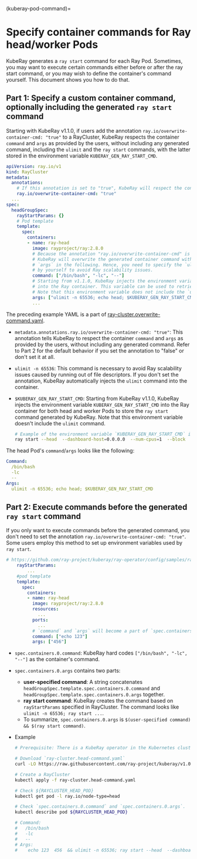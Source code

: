 (kuberay-pod-command)=

# Specify container commands for Ray head/worker Pods

KubeRay generates a `ray start` command for each Ray Pod.
Sometimes, you may want to execute certain commands either before or after the ray start command, or you may wish to define the container's command yourself.
This document shows you how to do that.

## Part 1: Specify a custom container command, optionally including the generated `ray start` command

Starting with KubeRay v1.1.0, if users add the annotation `ray.io/overwrite-container-cmd: "true"` to a RayCluster, KubeRay respects the container `command` and `args` as provided by the users, without including any generated command, including the `ulimit` and the `ray start` commands, with the latter stored in the environment variable `KUBERAY_GEN_RAY_START_CMD`.

```yaml
apiVersion: ray.io/v1
kind: RayCluster
metadata:
  annotations:
    # If this annotation is set to "true", KubeRay will respect the container `command` and `args`.
    ray.io/overwrite-container-cmd: "true"
  ...
spec:
  headGroupSpec:
    rayStartParams: {}
    # Pod template
    template:
      spec:
        containers:
        - name: ray-head
          image: rayproject/ray:2.8.0
          # Because the annotation "ray.io/overwrite-container-cmd" is set to "true",
          # KubeRay will overwrite the generated container command with `command` and
          # `args` in the following. Hence, you need to specify the `ulimit` command
          # by yourself to avoid Ray scalability issues.
          command: ["/bin/bash", "-lc", "--"]
          # Starting from v1.1.0, KubeRay injects the environment variable `KUBERAY_GEN_RAY_START_CMD`
          # into the Ray container. This variable can be used to retrieve the generated Ray start command.
          # Note that this environment variable does not include the `ulimit` command.
          args: ["ulimit -n 65536; echo head; $KUBERAY_GEN_RAY_START_CMD"]
          ...
```

The preceding example YAML is a part of [ray-cluster.overwrite-command.yaml](https://github.com/ray-project/kuberay/blob/master/ray-operator/config/samples/ray-cluster.overwrite-command.yaml).

* `metadata.annotations.ray.io/overwrite-container-cmd: "true"`: This annotation tells KubeRay to respect the container `command` and `args` as provided by the users, without including any generated command.
Refer to Part 2 for the default behavior if you set the annotation to "false" or don't set it at all.

* `ulimit -n 65536`: This command is necessary to avoid Ray scalability issues caused by running out of file descriptors.
If you don't set the annotation, KubeRay automatically injects the `ulimit` command into the container.

* `$KUBERAY_GEN_RAY_START_CMD`: Starting from KubeRay v1.1.0, KubeRay injects the environment variable `KUBERAY_GEN_RAY_START_CMD` into the Ray container for both head and worker Pods to store the `ray start` command generated by KubeRay.
Note that this environment variable doesn't include the `ulimit` command.
  ```sh
  # Example of the environment variable `KUBERAY_GEN_RAY_START_CMD` in the head Pod.
  ray start --head  --dashboard-host=0.0.0.0  --num-cpus=1  --block  --metrics-export-port=8080  --memory=2147483648
  ``` 

The head Pod's `command`/`args` looks like the following:

```yaml
Command:
  /bin/bash
  -lc
  --
Args:
  ulimit -n 65536; echo head; $KUBERAY_GEN_RAY_START_CMD
```

## Part 2: Execute commands before the generated `ray start` command

If you only want to execute commands before the generated command, you don't need to set the annotation `ray.io/overwrite-container-cmd: "true"`.
Some users employ this method to set up environment variables used by `ray start`.

```yaml
# https://github.com/ray-project/kuberay/ray-operator/config/samples/ray-cluster.head-command.yaml
    rayStartParams:
        ...
    #pod template
    template:
      spec:
        containers:
        - name: ray-head
          image: rayproject/ray:2.8.0
          resources:
            ...
          ports:
            ...
          # `command` and `args` will become a part of `spec.containers.0.args` in the head Pod.
          command: ["echo 123"]
          args: ["456"]
```

* `spec.containers.0.command`: KubeRay hard codes `["/bin/bash", "-lc", "--"]` as the container's command.
* `spec.containers.0.args` contains two parts:
  * **user-specified command**: A string concatenates `headGroupSpec.template.spec.containers.0.command` and `headGroupSpec.template.spec.containers.0.args` together.
  * **ray start command**: KubeRay creates the command based on `rayStartParams` specified in RayCluster. The command looks like `ulimit -n 65536; ray start ...`.
  * To summarize, `spec.containers.0.args` is `$(user-specified command) && $(ray start command)`.

* Example
    ```sh
    # Prerequisite: There is a KubeRay operator in the Kubernetes cluster.

    # Download `ray-cluster.head-command.yaml`
    curl -LO https://raw.githubusercontent.com/ray-project/kuberay/v1.0.0/ray-operator/config/samples/ray-cluster.head-command.yaml

    # Create a RayCluster
    kubectl apply -f ray-cluster.head-command.yaml

    # Check ${RAYCLUSTER_HEAD_POD}
    kubectl get pod -l ray.io/node-type=head

    # Check `spec.containers.0.command` and `spec.containers.0.args`.
    kubectl describe pod ${RAYCLUSTER_HEAD_POD}

    # Command:
    #   /bin/bash
    #   -lc
    #   --
    # Args:
    #    echo 123  456  && ulimit -n 65536; ray start --head  --dashboard-host=0.0.0.0  --num-cpus=1  --block  --metrics-export-port=8080  --memory=2147483648
    ```
